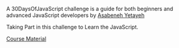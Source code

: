 A 30DaysOfJavaScript challenge is a guide for both beginners and advanced JavaScript developers by [Asabeneh Yetayeh](https://testimonify.herokuapp.com/)


Taking Part in this challenge to Learn the JavaScript. 

[Course Material](https://github.com/Asabeneh/30-Days-Of-JavaScript)








